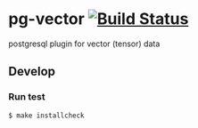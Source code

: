 # pg-vector [![Build Status](https://travis-ci.org/airtoxin/pg-vector.svg?branch=master)](https://travis-ci.org/airtoxin/pg-vector)

postgresql plugin for vector (tensor) data

## Develop

### Run test

`$ make installcheck`
